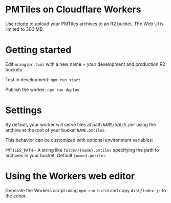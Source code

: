 # PMTiles on Cloudflare Workers

Use [rclone](https://rclone.org/downloads/) to upload your PMTiles archives to an R2 bucket. The Web UI is limited to 300 MB.

# Getting started

Edit `wrangler.toml` with a new name + your development and production R2 buckets.

Test in development: `npm run start`

Publish the worker: `npm run deploy`

# Settings

By default, your worker will serve tiles at path `NAME/0/0/0.pbf` using the archive at the root of your bucket `NAME.pmtiles`.

This behavior can be customized with optional environment variables:

`PMTILES_PATH` - A string like `folder/{name}.pmtiles` specifying the path to archives in your bucket. Default `{name}.pmtiles`

# Using the Workers web editor

Generate the Workers script using `npm run build` and copy `dist/index.js` to the editor.